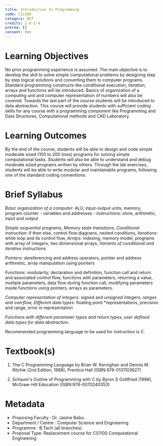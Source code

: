 ```yaml
---
title: Introduction to Programming
code: CS1100
category: BET
credits: 2-0-2-4
prereq: []
consent: Yes
---
```


# Learning Objectives

No prior programming experience is assumed. The main objective is to
develop the skill to solve simple computational problems by designing
step by step logical solutions and converting them to computer
programs. Standard programming constructs like conditional execution,
iteration, arrays and functions will be introduced. Basics of
organization of a computing unit and computer representation of
numbers will also be covered. Towards the last part of the course
students will be introduced to data abstraction. This course will
provide students with sufficient coding skills for any course with a
programming component like Programming and Data Structures,
Computational methods and CAD Laboratory.

# Learning Outcomes

By the end of the course, students will be able to design and code
simple moderate sized (100 to 200 lines) programs for solving simple
computational tasks. Students will also be able to understand and
debug moderate sized programs written by others. Through the lab
exercises, students will be able to write modular and maintainable
programs, following one of the standard coding conventions.

# Brief Syllabus

*Basic organization of a computer:* ALU, input-output units, memory,
program counter - variables and addresses - instructions: store,
arithmetic, input and output

*Simple sequential programs*,
*Memory state transitions*,
*Conditional instruction:* if then else, control flow diagrams, nested conditions,
*Iterations:* while loop and its control flow,
*Arrays:* indexing, memory model, programs with array of integers, two dimensional arrays,
*Variants of conditional and iterative instructions*

*Pointers:* dereferencing and address operators, pointer and address arithmetic, array manipulation using pointers

*Functions:* modularity, declaration and definition, function call and
return and associated control flow, functions with parameters,
returning a value, multiple parameters, data flow during function
call, modifying parameters inside functions using pointers, arrays as
parameters.

*Computer representation of integers:* signed and unsigned integers,
*ranges and overflow, Different data types:* floating point
*representations, precision and range, error in representation

*Functions with different parameter types and return types*, *user
 defined data types for data abstraction*.

Recommended programming language to be used for instruction is C.


# Textbook(s)

1. 	The C Programming Language by
	Brian W. Kernighan and Dennis M. Ritchie (2nd Edition, 1988),
	Prentice Hall
	(ISBN:978-0131103627)

2. 	Schaum's Outline of Programming with C
	by Byron S Gottfried (1996),
	McGraw-Hill Education
	(ISBN:978-0070240353)

# Metadata

* Proposing Faculty : Dr. Jasine Babu.
* Department / Centre : Computer Science and Engineering
* Programme : B.Tech (all branches)
* Proposal Type: Replacement course for CS1100 Computational Engineering
